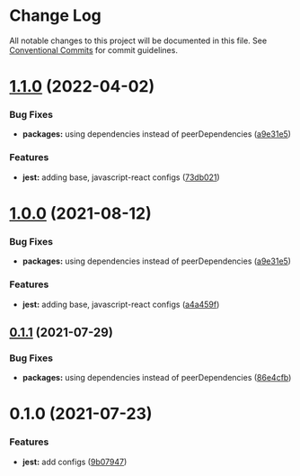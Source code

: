 # Change Log

All notable changes to this project will be documented in this file.
See [Conventional Commits](https://conventionalcommits.org) for commit guidelines.

# [1.1.0](https://github.com/nickstaroba/eterna-tooling/compare/@eterna/jest-config-javascript@0.1.0...@eterna/jest-config-javascript@1.1.0) (2022-04-02)


### Bug Fixes

* **packages:** using dependencies instead of peerDependencies ([a9e31e5](https://github.com/nickstaroba/eterna-tooling/commit/a9e31e592006da90962183e9d380426f77ee7f4d))


### Features

* **jest:** adding base, javascript-react configs ([73db021](https://github.com/nickstaroba/eterna-tooling/commit/73db02160ff8dbbe9dd684145749d849dd1bcdab))





# [1.0.0](https://github.com/nickstaroba/eterna-tooling/compare/@eterna/jest-config-javascript@0.1.0...@eterna/jest-config-javascript@1.0.0) (2021-08-12)


### Bug Fixes

* **packages:** using dependencies instead of peerDependencies ([a9e31e5](https://github.com/nickstaroba/eterna-tooling/commit/a9e31e592006da90962183e9d380426f77ee7f4d))


### Features

* **jest:** adding base, javascript-react configs ([a4a459f](https://github.com/nickstaroba/eterna-tooling/commit/a4a459f57e39133c056e84e5a14b9a4958ae4d4b))





## [0.1.1](https://github.com/nickstaroba/eterna-tooling/compare/@eterna/jest-config-javascript@0.1.0...@eterna/jest-config-javascript@0.1.1) (2021-07-29)


### Bug Fixes

* **packages:** using dependencies instead of peerDependencies ([86e4cfb](https://github.com/nickstaroba/eterna-tooling/commit/86e4cfb992cab4bf969729c62bd36e7ab5274b4a))





# 0.1.0 (2021-07-23)


### Features

* **jest:** add configs ([9b07947](https://github.com/nickstaroba/eterna-tooling/commit/9b07947c1d6a5955c1f2973c84b74b90580313a2))
